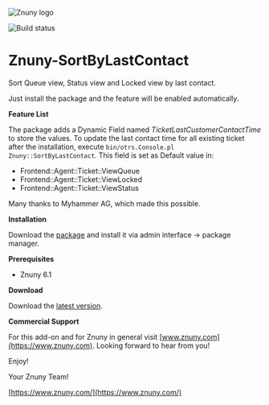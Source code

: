 ![Znuny logo](https://www.znuny.com/assets/images/logo_small.png)

![Build status](https://badge.proxy.znuny.com/Znuny4OTRS-SortByLastContact/rel-6_1)

Znuny-SortByLastContact
====================

Sort Queue view, Status view and Locked view by last contact.

Just install the package and the feature will be enabled automatically.

**Feature List**

The package adds a Dynamic Field named *TicketLastCustomerContactTime* to store the values.
To update the last contact time for all existing ticket after the installation, execute `bin/otrs.Console.pl Znuny::SortByLastContact`.
This field is set as Default value in:
* Frontend::Agent::Ticket::ViewQueue
* Frontend::Agent::Ticket::ViewLocked
* Frontend::Agent::Ticket::ViewStatus

Many thanks to Myhammer AG, which made this possible.

**Installation**


Download the [package](https://addons.znuny.com/api/addon_repos/public/2102/latest) and install it via admin interface -> package manager.

**Prerequisites**

- Znuny 6.1

**Download**

Download the [latest version](https://addons.znuny.com/api/addon_repos/public/2102/latest).

**Commercial Support**

For this add-on and for Znuny in general visit [www.znuny.com](https://www.znuny.com). Looking forward to hear from you!

Enjoy!

Your Znuny Team!

[https://www.znuny.com/](https://www.znuny.com/)
